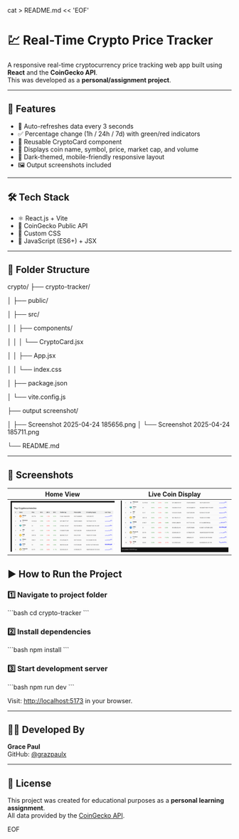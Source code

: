 cat > README.md << 'EOF'
# 💹 Real-Time Crypto Price Tracker

A responsive real-time cryptocurrency price tracking web app built using **React** and the **CoinGecko API**.  
This was developed as a **personal/assignment project**.

---

## 🚀 Features

- 🔄 Auto-refreshes data every 3 seconds
- ✅ Percentage change (1h / 24h / 7d) with green/red indicators
- 🧩 Reusable CryptoCard component
- 🧮 Displays coin name, symbol, price, market cap, and volume
- 🎨 Dark-themed, mobile-friendly responsive layout
- 🖼 Output screenshots included

---

## 🛠 Tech Stack

- ⚛️ React.js + Vite
- 🎯 CoinGecko Public API
- 🎨 Custom CSS
- 🧱 JavaScript (ES6+) + JSX

---

## 📂 Folder Structure

crypto/
├── crypto-tracker/

│ ├── public/

│ ├── src/

│ │ ├── components/

│ │ │ └── CryptoCard.jsx

│ │ ├── App.jsx

│ │ └── index.css

│ ├── package.json

│ └── vite.config.js

├── output screenshot/

│ ├── Screenshot 2025-04-24 185656.png
│ └── Screenshot 2025-04-24 185711.png

└── README.md

---

## 📸 Screenshots

| Home View | Live Coin Display |
|-----------|------------|
| ![](output_screenshots/Screenshot%202025-04-24%20185656.png) | ![](output_screenshots/Screenshot%202025-04-24%20185711.png) |


## ▶️ How to Run the Project

### 1️⃣ Navigate to project folder

\`\`\`bash
cd crypto-tracker
\`\`\`

### 2️⃣ Install dependencies

\`\`\`bash
npm install
\`\`\`

### 3️⃣ Start development server

\`\`\`bash
npm run dev
\`\`\`

Visit: [http://localhost:5173](http://localhost:5173) in your browser.

---

## 👩‍💻 Developed By

**Grace Paul**  
GitHub: [@grazpaulx](https://github.com/grazpaulx)

---

## 📄 License

This project was created for educational purposes as a **personal learning assignment**.  
All data provided by the [CoinGecko API](https://www.coingecko.com/en/api/documentation).

EOF

